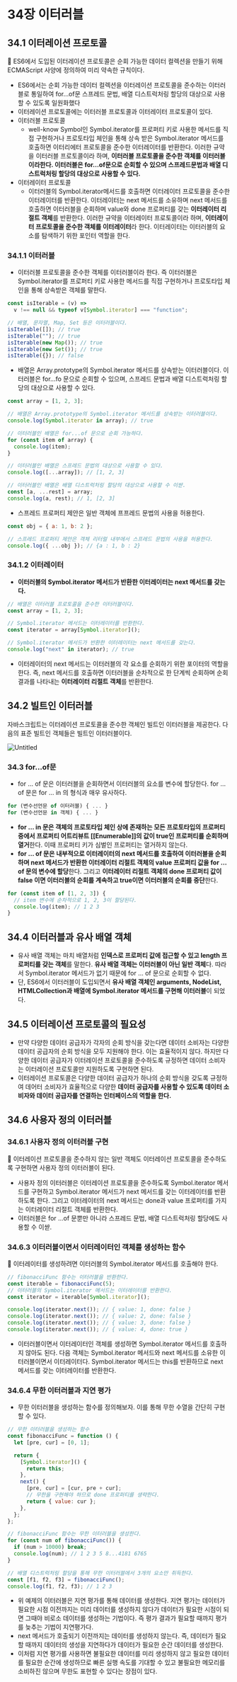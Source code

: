 # 34장 이터러블

## 34.1 이터레이션 프로토콜

<aside>
📌 ES6에서 도입된 이터레이션 프로토콜은 순회 가능한 데이터 컬렉션을 만들기 위해 ECMAScript 사양에 정의하여 미리 약속한 규칙이다.

</aside>

- ES6에서는 순회 가능한 데이터 컬렉션을 이터레이션 프로토콜을 준수하는 이터러블로 통일하여 for…of문 스프레드 문법, 배열 디스트럭처링 할당의 대상으로 사용할 수 있도록 일원화했다
- 이터레이션 프로토콜에는 이터러블 프로토콜과 이터레이터 프로토콜이 있다.
- 이터러블 프로토콜
  - well-know Symbol인 Symbol.iterator를 프로퍼티 키로 사용한 메서드를 직접 구현하거나 프로토타입 체인을 통해 상속 받은 Symbol.iterator 메서드를 호출하면 이터리에터 프로토콜을 준수한 이터레이터를 반환한다. 이러한 규약을 이터러블 프로토콜이라 하며, **이터러블 프로토콜을 준수한 객체를 이터러블이라한다. 이터러블은 for…of문으로 순회할 수 있으며 스프레드문법과 배열 디스트럭처링 할당의 대상으로 사용할 수 있다.**
- 이터레이터 프로토콜
  - 이터러블의 Symbol.iterator메서드를 호출하면 이터레이터 프로토콜을 준수한 이터레이터를 반환한다. 이터레이터는 next 메서드를 소유하며 next 메서드를 호출하면 이터러블을 순회하며 value와 done 프로퍼티를 갖는 **이터레이터 리절트 객체**를 반환한다. 이러한 규약을 이터레이터 프로토콜이라 하며, **이터레이터 프로토콜을 준수한 객체를 이터레이터**라 한다. 이터레이터는 이터러블의 요소를 탐색하기 위한 포인터 역할을 한다.

### 34.1.1 이터러블

- 이터러블 프로토콜을 준수한 객체를 이터러블이라 한다. 즉 이터러블은 Symbol.iterator를 프로퍼티 키로 사용한 메서드를 직접 구현하거나 프로토타입 체인을 통해 상속받은 객체를 말한다.

```jsx
const isIterable = (v) =>
  v !== null && typeof v[Symbol.iterator] === "function";

// 배열, 문자열, Map, Set 등은 이터러블이다.
isIterable([]); // true
isIterable(""); // true
isIterable(new Map()); // true
isIterable(new Set()); // true
isIterable({}); // false
```

- 배열은 Array.prototype의 Symbol.iterator 메서드를 상속받는 이터러블이다. 이터러블은 for…fo 문으로 순회할 수 있으며, 스프레드 문법과 배열 디스트럭처링 할당의 대상으로 사용할 수 있다.

```jsx
const array = [1, 2, 3];

// 배열은 Array.prototype의 Symbol.iterator 메서드를 상속받는 이터러블이다.
console.log(Symbol.iterator in array); // true

// 이터러블인 배열은 for...of 문으로 순회 가능하다.
for (const item of array) {
  console.log(item);
}

// 이터러블인 배열은 스프레드 문법의 대상으로 사용할 수 있다.
console.log([...array]); // [1, 2, 3]

// 이터러블인 배열은 배열 디스트럭처링 할당의 대상으로 사용할 수 이싿.
const [a, ...rest] = array;
console.log(a, rest); // 1, [2, 3]
```

- 스프레드 프로퍼티 제안은 일반 객체에 프프레드 문법의 사용을 허용한다.

```jsx
const obj = { a: 1, b: 2 };

// 스프레드 프로퍼티 제안은 객체 리터럴 내부에서 스프레드 문법의 사용을 허용한다.
console.log({ ...obj }); // {a : 1, b : 2}
```

### 34.1.2 이터레이터

- **이터러블의 Symbol.iterator 메서드가 반환한 이터레이터는 next 메서드를 갖는다.**

```jsx
// 배열은 이터러블 프로토콜을 준수한 이터러블이다.
const array = [1, 2, 3];

// Symbol.iterator 메서드는 이터레이터를 반환한다.
const iterator = array[Symbol.iterator]();

// Symbol.iterator 메서드가 반환한 이터레이터는 next 메서드를 갖는다.
console.log("next" in iterator); // true
```

- 이터레이터의 next 메서드는 이터러블의 각 요소를 순회하기 위한 포이터의 역할을 한다. 즉, next 메서드를 호출하면 이터러블을 순차적으로 한 단계씩 순회하며 순회 결과를 나타내는 **이터레이터 리절트 객체**를 반환한다.

## 34.2 빌트인 이터러블

자바스크립트는 이터레이션 프로토콜을 준수한 객체인 빌트인 이터러블을 제공한다. 다음의 표준 빌트인 객체들은 빌트인 이터러블이다.

![Untitled](https://s3-us-west-2.amazonaws.com/secure.notion-static.com/8ea80d23-2698-4bb6-87dd-af45cf3b0e7c/Untitled.png)

### 34.3 for…of문

- for … of 문은 이터러블을 순회하면서 이터러블의 요소를 변수에 할당한다. for … of 문은 for … in 의 형식과 매우 유사하다.

```jsx
for (변수선언문 of 이터러블) { ... }
for (변수선언문 in 객체) { ... }
```

- **for … in 문은 객체의 프로토타입 체인 상에 존재하는 모든 프로토타입의 프로퍼티 중에서 프로퍼티 어트리뷰트 [[Enumerable]]의 값이 true인 프로퍼티를 순회하며 열거**한다. 이때 프로퍼티 키가 심벌인 프로퍼티는 열거하지 않는다.
- **for … of 문은 내부적으로 이터레이터의 next 메서드를 호출하여 이터러블을 순회하며 next 메서드가 반환한 이터레이터 리절트 객체의 value 프로퍼티 값을 for … of 문의 변수에 할당**한다. 그리고 **이터레이터 리절트 객체의 done 프로퍼티 값이 false 이면 이터러블의 순회를 계속하고 true이면 이터러블의 순회를 중단**한다.

```jsx
for (const item of [1, 2, 3]) {
  // item 변수에 순차적으로 1, 2, 3이 할당된다.
  console.log(item); // 1 2 3
}
```

## 34.4 이터러블과 유사 배열 객체

- 유사 배열 객체는 마치 배열처럼 **인덱스로 프로퍼티 값에 접근할 수 있고 length 프로퍼티를 갖는 객체**를 말한다. **유사 배열 객체는 이터러블이 아닌 일반 객체**다. 따라서 Symbol.iterator 메서드가 없기 때문에 for … of 문으로 순회할 수 없다.
- 단, ES6에서 이터러블이 도입되면서 **유사 배열 객체인 arguments, NodeList, HTMLCollection과 배열에 Symbol.iterator 메서드를 구현해 이터러블**이 되었다.

## 34.5 이터레이션 프로토콜의 필요성

- 만약 다양한 데이터 공급자가 각자의 순회 방식을 갖는다면 데이터 소비자는 다양한 데이터 공급자의 순회 방식을 모두 지원해야 한다. 이는 효율적이지 않다. 하지만 다양한 데이터 공급자가 이터레이션 프로토콜을 준수하도록 규정하면 데이터 소비자는 이터레이션 프로토콜만 지원하도록 구현하면 된다.
- 이터레이션 프로토콜은 다양한 데이터 공급자가 하나의 순회 방식을 갖도록 규정하여 데어터 소비자가 효율적으로 다양한 **데이터 공급자를 사용할 수 있도록 데이터 소비자와 데이터 공급자를 연결하는 인터페이스의 역할을 한다.**

## 34.6 사용자 정의 이터러블

### 34.6.1 사용자 정의 이터러블 구현

<aside>
📌 이터레이션 프로토콜을 준수하지 않는 일반 객체도 이터레이션 프로토콜을 준수하도록 구현하면 사용자 정의 이터러블이 된다.

</aside>

- 사용자 정의 이터러블은 이터레이션 프로토콜을 준수하도록 Symbol.iterator 메서드를 구현하고 Symbol.iterator 메서드가 next 메서드를 갖는 이터레이터를 반환하도록 한다. 그리고 이터레이터의 next 메서드는 done과 value 프로퍼티를 가지는 이터레이터 리절트 객체를 반환한다.
- 이터러블은 for …of 문뿐만 아니라 스프레드 문법, 배열 디스트럭처링 할당에도 사용할 수 이싿.

### 34.6.3 이터러블이면서 이터레이터인 객체를 생성하는 함수

<aside>
📌 이터레이터를 생성하려면 이터러블의 Symbol.iterator 메서드를 호출해야 한다.

</aside>

```jsx
// fibonacciFunc 함수는 이터러블을 반환한다.
const iterable = fibonacciFunc(5);
// 이터러블의 Symbol.iterator 메서드는 이터레이터를 반환한다.
const iterator = iterable[Symbol.iterator]();

console.log(iterator.next()); // { value: 1, done: false }
console.log(iterator.next()); // { value: 2, done: false }
console.log(iterator.next()); // { value: 3, done: false }
console.log(iterator.next()); // { value: 4, done: true }
```

- 이터러블이면서 이터레이터인 객체를 생성하면 Symbol.iterator 메서드를 호출하지 않아도 된다. 다음 객체는 Symbol.iterator 메서드와 next 메서드를 소유한 이터러블이면서 이터레이터다. Symbol.iterator 메서드는 this를 반환하므로 next 메서드를 갖는 이터레이터를 반환한다.

### 34.6.4 무한 이터러블과 지연 평가

- 무한 이터러블을 생성하는 함수를 정의해보자. 이를 통해 무한 수열을 간단히 구현할 수 있다.

```jsx
// 무한 이터러블을 생성하는 함수
const fibonacciFunc = function () {
  let [pre, cur] = [0, 1];

  return {
    [Symbol.iterator]() {
      return this;
    },
    next() {
      [pre, cur] = [cur, pre + cur];
      // 무한을 구현해야 하므로 done 프로퍼티를 생략한다.
      return { value: cur };
    },
  };
};

// fibonacciFunc 함수는 무한 이터러블을 생성한다.
for (const num of fibonacciFunc()) {
  if (num > 10000) break;
  console.log(num); // 1 2 3 5 8...4181 6765
}

// 배열 디스트럭처링 할당을 통해 무한 이터러블에서 3개의 요소만 취득한다.
const [f1, f2, f3] = fibonacciFunc();
console.log(f1, f2, f3); // 1 2 3
```

- 위 예제의 이터러블은 지연 평가를 통해 데이터를 생성한다. 지연 평가는 데이터가 필요한 시점 이전까지는 미리 데이터를 생성하지 않다가 데이터가 필요한 시점이 되면 그때야 비로소 데이터를 생성하는 기법이다. 즉 평가 결과가 필요할 때까지 평가를 늦추는 기법이 지연평가다.
- next 메서드가 호출되기 이전까지는 데이터를 생성하지 않는다. 즉, 데이터가 필요할 때까지 데이터의 생성을 지연하다가 데이터가 필요한 순간 데이터를 생성한다.
- 이처럼 지연 평가를 사용하면 불필요한 데이터를 미리 생성하지 않고 필요한 데이터를 필요한 순간에 생성하므로 빠른 실행 속도를 기대할 수 있고 불필요한 메모리를 소비하진 않으며 무한도 표현할 수 있다는 장점이 있다.
